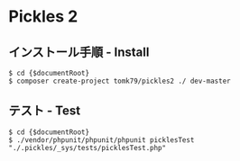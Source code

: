 Pickles 2
=========

## インストール手順 - Install

```
$ cd {$documentRoot}
$ composer create-project tomk79/pickles2 ./ dev-master
```

## テスト - Test

```
$ cd {$documentRoot}
$ ./vendor/phpunit/phpunit/phpunit picklesTest "./.pickles/_sys/tests/picklesTest.php"
```



